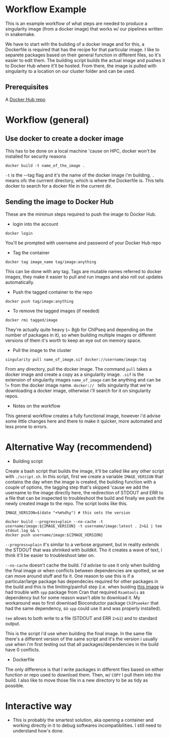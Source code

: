 # Workflow Example

This is an example workflow of what steps are needed to produce a singularity image (from a docker image) that works w/ our pipelines written in snakemake.

We have to start with the building of a docker image and for this, a Dockerfile is required that has the recipe for that particular image. I like to separete packages based on their general function in different files, so it's easier to edit them. The building script builds the actual image and pushes it to Docker Hub where it'll be hosted. From there, the image is pulled with singularity to a location on our cluster folder and can be used.

## Prerequisites

A [Docker Hub repo](https://www.docker.com/)

# Workflow (general)

## Use docker to create a docker image

This has to be done on a local machine 'cause on HPC, docker won't be installed for security reasons

```
docker build -t name_of_the_image . 
```

`-t` is the --tag flag and it's the name of the docker image i'm building. `.` means ofc the currrent directory, which is where the Dockerfile is. This tells docker to search for a docker file in the current dir.

## Sending the image to Docker Hub

These are the minimun steps required to push the image to Docker Hub.

* login into the account

```
docker login
``` 

You'll be prompted with username and password of your Docker Hub repo

* Tag the container

```
docker tag image_name tag/image:anything
``` 

This can be done with any tag. Tags are mutable names referred to docker images, they make it easier to pull and run images and also roll out updates automatically.

* Push the tagged container to the repo

```
docker push tag/image:anything
``` 

* To remove the tagged images (if needed)

```
docker rmi tagged/image
``` 

They're actually quite heavy (~ 8gb for ChIPseq and depending on the number of packages in it), so when building multiple images or different versions of them it's worth to keep an eye out on memory space.

* Pull the image to the cluster

```
singularity pull name_of_image.sif docker://username/image:tag
```
From any directory, pull the docker image. The command `pull` takes a docker image and create a copy as a singularity image. `.sif` is the extension of singularity images `name_of_image` can be anything and can be != from the docker image name. `docker:// ` tells singularity that we're downloading a docker image, otherwise i'll search for it on singularity repos.

* Notes on the workflow

This general workflow creates a fully functional image, however i'd advise some little changes here and there to make it quicker, more automated and less prone to errors.

# Alternative Way (recommendend)

* Building script

Create a bash script that builds the image, it'll be called like any other script with `./script.sh`. In this script, first we create a variable `IMAGE_VERSION` that contains the day when the image is created, the building function with a couple of options, the tagging step that's skipped 'cause we add the username to the image directly here, the redirection of STDOUT and ERR to a file that can be inspected to troubleshoot the build and finally we push the newly created image to the repo. The script looks like this.

```
IMAGE_VERSION=$(date "+%m%d%y") # this sets the version

docker build --progress=plain --no-cache -t username/image:${IMAGE_VERSION} -t username/image:latest . 2>&1 | tee stdout.log && \
docker push username/image:${IMAGE_VERSION}

```

`--progress=plain` it's similar to a verbose argument, but in reality extends the STDOUT that was shrinked with buildkit. Tho it creates a wave of text, i think it'll be easier to troubleshoot later on.  

`--no-cache` doesn't cache the build. I'd advise to use it only when building the final image or when conflicts between dependencies are spotted, se we can move around stuff and fix it. One reason to use this is if a particular/large package has dependecies required for other packages in the build and this is the limiting/painfull step (i.e. when buiding [this image](https://github.com/AndreaMariani-AM/Docker/tree/main/ChIPseq-snakemake) ia had trouble with `spp` package from Cran that required `Rsamtools` as dependency but for some reason wasn't able to download it. My workaround was to first download Bioconductor package `ChIPseeker` that had the same dependency, so `spp` could use it and was properly installed).  

`tee` allows to both write to a file (STDOUT and ERR `2>&1`) and to standard output.

This is the script i'd use when building the final image. In the same file there's a different version of the same script and it's the version i usually use when i'm first testing out that all packages/dependencies in the build have 0 conflicts.

* Dockerfile

The only difference is that I write packages in different files based on either function or repo used to download them. Then, w/ `COPY` I pull them into the build. I also like to move those file in a new directory to be as tidy as possible.


# Interactive way

* This is probably the smartest solution, aka opening a container and working directly in it to debug softwares incompatibilities. I still need to understand how's done.
